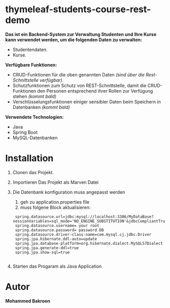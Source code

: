 # thymeleaf-students-course-rest-demo
 
**Das ist ein Backend-System zur Verwaltung Studenten und Ihre Kurse kann verwendet werden, um die folgenden Daten zu verwalten:**

- Studentendaten.
- Kurse.

**Verfügbare Funktionen:**

- CRUD-Funktionen für die oben genannten Daten *(sind über die Rest-Schnittstelle verfügbar)*.
- Schutzfunktionen zum Schutz von REST-Schnittstelle, damit die CRUD-Funktionen den Personen entsprechend ihrer Rollen zur Verfügung stehen *(kommt bald)*
- Verschlüsselungsfunktionen einiger sensibler Daten beim Speichern in Datenbanken *(kommt bald)*

**Verwendete Technologien:**

- Java
- Spring Boot
- MySQL-Datenbanken

# Installation
1. Clonen das Projekt. 
2. Importieren Das Projekt als Marven Datei
3. Die Datenbank konfiguration muss angepasst werden 
   1. geh zu application.properties file
   2. muss folgene Block aktualisieren: 
   
   ```  
    spring.datasource.url=jdbc:mysql://localhost:3306/MyDataBase?sessionVariables=sql_mode='NO_ENGINE_SUBSTITUTION'&jdbcCompliantTruncation=false&createDatabaseIfNotExist=true
    spring.datasource.username= your root
    spring.datasource.password= password DB
    spring.datasource.driver-class-name=com.mysql.cj.jdbc.Driver
    spring.jpa.hibernate.ddl-auto=update
    spring.jpa.database-platform=org.hibernate.dialect.MySQL57Dialect
    spring.jpa.generate-ddl=true
    spring.jpa.show-sql=true

```
```
4. Starten das Progaram als Java Application


# Autor
**Mohammed Bakroon**
